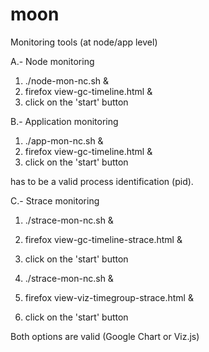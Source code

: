 # moon
Monitoring tools (at node/app level)

A.- Node monitoring
 
 1) ./node-mon-nc.sh &
 2) firefox view-gc-timeline.html &
 3) click on the 'start' button
 
B.- Application monitoring
 
 1) ./app-mon-nc.sh <pid> &
 2) firefox view-gc-timeline.html &
 3) click on the 'start' button 
 
 <pid> has to be a valid process identification (pid).
 
C.- Strace monitoring
 
 1) ./strace-mon-nc.sh &
 2) firefox view-gc-timeline-strace.html &
 3) click on the 'start' button
 
 1) ./strace-mon-nc.sh &
 2) firefox view-viz-timegroup-strace.html &
 3) click on the 'start' button

 Both options are valid (Google Chart or Viz.js)
 
